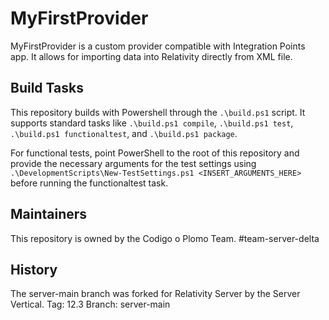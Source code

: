 # MyFirstProvider

MyFirstProvider is a custom provider compatible with Integration Points app. It allows for importing data into Relativity directly from XML file.

## Build Tasks

This repository builds with Powershell through the `.\build.ps1` script. 
It supports standard tasks like `.\build.ps1 compile`, `.\build.ps1 test`, `.\build.ps1 functionaltest`, and `.\build.ps1 package`.

For functional tests, point PowerShell to the root of this repository and provide the necessary arguments for the test settings using `.\DevelopmentScripts\New-TestSettings.ps1 <INSERT_ARGUMENTS_HERE>` before running the functionaltest task.

## Maintainers

This repository is owned by the Codigo o Plomo Team.
#team-server-delta

## History  

The server-main branch was forked for Relativity Server by the Server Vertical.
Tag: 12.3
Branch: server-main
